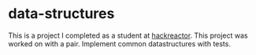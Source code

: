 # data-structures
This is a project I completed as a student at [hackreactor](http://hackreactor.com). This project was worked on with a pair.
Implement common datastructures with tests.
